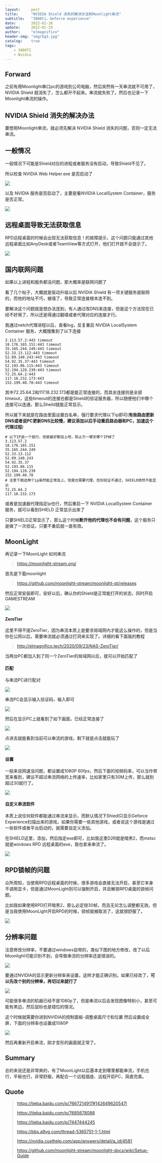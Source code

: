 ```yaml
---
layout:     post
title:      "NVIDIA Shield 消失的解决办法和Moonlight串流"
subtitle:   "3080ti，Geforce experience"
date:       2022-01-16
update:     2022-01-19
author:     "elmagnifico"
header-img: "img/bg3.jpg"
catalog:    true
tags:
    - 3080TI
    - Nvidia
---
```


## Forward

之前有用Moonlight串口pc的游戏到公司电脑，然后突然有一天串流就不可用了，NVIDIA Shield 就消失了，怎么都开不起来。串流就失败了。然后也记录一下Moonlight串流的操作。



## NVIDIA Shield 消失的解决办法

要想用Moonlight串流，就必须先解决 NVIDIA Shield 消失的问题，否则一定无法串流。



## 一般情况

一般情况下可能是Shield对应的进程或者服务没有启动，导致Shield不见了。

所以检查 NVIDIA Web Helper.exe 是否启动了

![](http://img.elmagnifico.tech:9514/static/upload/elmagnifico/8jQIt1TimGRed6P.png)

以及 NVIDIA 服务是否启动了，主要是看NVIDIA LocalSystem Container，服务是否正常。

![](http://img.elmagnifico.tech:9514/static/upload/elmagnifico/X5CI2JlF4Z3Ve9h.png)



## 远程桌面导致无法获取信息

RPD远程桌面的时候会出现无法获取信息！的故障提示，这个问题只能通过其他远程桌面比如AnyDesk或者TeamView等方式打开，他们打开就不会提示了。

![](http://img.elmagnifico.tech:9514/static/upload/elmagnifico/byvUKOC1Jd9rFqE.png)



## 国内联网问题

如果以上进程和服务都没问题，那大概率是联网问题了

看了几个帖子，大概就是驱动升级以后 NVIDIA Shield 有一项关键服务是联网的，而他的地址不巧，被墙了，导致正常连接根本连不到。

要解决这个问题就是想办法连到，有人通过改DNS来连接，但是这个方法现在已经不好用了，所以还是得通过翻墙或者代理对应的连接才行。



我通过netch代理进程以后，查看log，反复重启 NVIDIA LocalSystem Container 服务，大概搜集到了以下连接

```
3.113.57.2:443 timeout
18.176.165.151:443 timeout
35.165.244.249:443 timeout
52.33.13.112:443 timeout
52.89.140.243:443 timeout
54.92.35.37:443 timeout
52.193.86.115:443 timeout
52.194.128.239:443 timeout
72.25.64.2:443
117.18.232.173:443
152.199.40.78:443 timeout
```

其中72.25.64.2和117.18.232.173都是能正常连接的，而其余连接则是全部timeout，这些timeout的连接也都是Shield的验证服务器，所以随便他们中哪个连接可以连通，那么Sheild就能正常显示。



所以接下来就是在路由里面设置白名单，强行要求代理以下ip即可(**有些路由更新DNS或者说PC更新DNS比较慢，建议添加以后手动重启路由器和PC，加速这个代理过程**)

```
# 以下IP选一个就行，但是最好都加上吧，防止万一哪天哪个IP掉了
3.113.57.2
18.176.165.151
35.165.244.249 
52.33.13.112
52.89.140.243
54.92.35.37
52.193.86.115
52.194.128.239
152.199.40.78
# 注意下面这两个ip虽然能正常连上，但是也需要代理，否则验证不通过，SHIELD依然不能显示
72.25.64.2
117.18.232.173
```

或者是加速器代理指定ip也行，然后重启一下 NVIDIA LocalSystem Container 服务，就可以看到SHIELD 正常显示出来了

只要SHIELD正常显示了，那么这个时候**断开他的代理也不会有问题**，这个服务只是做了一次验证，只要不重启就一直有效。



## MoonLight

再记录一下MoonLight 如何串流

> https://moonlight-stream.org/

首先是下载moonlight

> https://github.com/moonlight-stream/moonlight-qt/releases

然后正常安装即可，安好以后，确认你的Shield是正常能打开的状态，同时开启GAMESTREAM

![](http://img.elmagnifico.tech:9514/static/upload/elmagnifico/WlvMY5iIphzmsUb.png)



#### ZeroTier

这里不得不提ZeroTier，因为串流本质上是要求局域网内才能这么操作的，但是当你在公网以后，需要串流就必须通过打洞来实现了。详细的看下面我的教程

> http://elmagnifico.tech/2020/09/23/NAS-ZeroTier/

当两台PC都加入到了同一个ZeroTier的局域网以后，就可以开始匹配了



#### 匹配

与串流PC进行配对

![](http://img.elmagnifico.tech:9514/static/upload/elmagnifico/JWUvtVOXA4YCcHI.png)

串流PC会显示输入验证码，输入即可

![](http://img.elmagnifico.tech:9514/static/upload/elmagnifico/L8tKD5CrZSVaXFs.png)

然后在显示PC上就看到了如下画面，已经正常连接了

![](http://img.elmagnifico.tech:9514/static/upload/elmagnifico/UYzN6wnrIjEs31H.png)

点进去就能看到当前可以串流的游戏，剩下就是点击就能玩了

![](http://img.elmagnifico.tech:9514/static/upload/elmagnifico/CQ7dqYUlp8ZrX42.png)



#### 设置

一般来说网速没问题，都设置成1080P 60fps，然后下面的视频码率，可以当作带宽来看到，建议不超过串流网络的上传速率，比如家里只有30M上传，那么就别超过30就行了。

![](http://img.elmagnifico.tech:9514/static/upload/elmagnifico/bsQeydGA5xRZOnX.png)



#### 自定义串流软件

本质上说任何软件都能通过串流来显示，而默认情况下Shiedl只显示Geforce Experience扫描出来的游戏，如果你需要一些其他游戏，或者说这个游戏是通过一些软件或者平台启动的，就需要自定义添加。

在SHIELD这里，添加，然后指定exe即可，比如我这里D2R就是暗黑2，而mstsc就是windows RPD 远程桌面的exe，我也拿来串流了。

![](http://img.elmagnifico.tech:9514/static/upload/elmagnifico/WlvMY5iIphzmsUb.png)



## RPD锁帧的问题

众所周知，当使用RPD远程桌面的时候，很多游戏会直接无法开启，甚至它本身不调用显卡，但是通过MoonLight则可以强制开启，并且解锁RPD桌面的锁帧问题。

比如我如果使用RPD打开暗黑2，那么必定锁30帧，而且无论怎么调整都无效。但是当我使用MoonLight开启RPD的时候，锁帧就被取消了，这就很舒服了。

![](http://img.elmagnifico.tech:9514/static/upload/elmagnifico/ZTJHCW3d7RXLw68.png)



## 分辨率问题

注意修改分辨率，不要通过windows自带的，类似下图的地方修改，改了以后Moonlight可能识别不到，会导致串流的分辨率还是错误的。

![](http://img.elmagnifico.tech:9514/static/upload/elmagnifico/kFqMxQzwtXycLYP.png)

要通过NVIDIA的显示更新分辨率来设置，这样才能正确识别。如果已经改了，**可以先改个别的分辨率，再切过来就行了**

![](http://img.elmagnifico.tech:9514/static/upload/elmagnifico/g2GAyEHup6UQi4F.png)

可能很多串流的机器已经不是1080p了，但是串流以后会发现图像特别小，甚至可能有黑边，然后鼠标也是错位的情况。

这个时候就需要你进到NVIDIA的控制面板-调整桌面尺寸和位置 然后设置成全屏，下面的分辨率也设置成1080P

![](http://img.elmagnifico.tech:9514/static/upload/elmagnifico/Gc29dDSR6kiEMbl.png)

然后再重新开启串流，刚才变形的画面就正常了。



## Summary

总的来说还是非常爽的，有了MoonLight以后基本走到哪里都能串流，手机也行，平板也行，非常舒服，再配合一个远程插座、远程开启PC，简直完美。



## Quote

> https://tieba.baidu.com/p/7667214917#142649620547l
>
> https://tieba.baidu.com/p/7685678088
>
> https://tieba.baidu.com/p/7447444245
>
> https://bbs.a9vg.com/thread-5365751-1-1.html
>
> https://nvidia.custhelp.com/app/answers/detail/a_id/4581
>
> https://github.com/moonlight-stream/moonlight-docs/wiki/Setup-Guide



